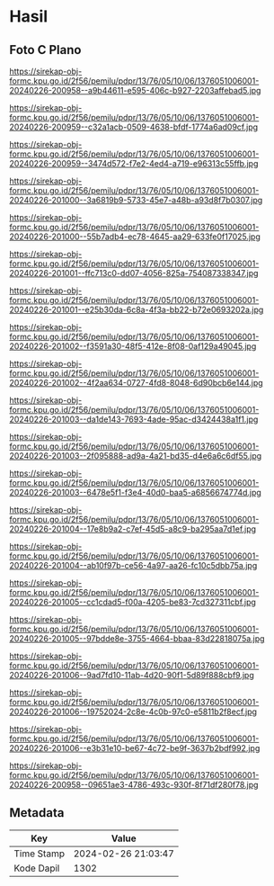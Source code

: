# Hasil

## Foto C Plano

https://sirekap-obj-formc.kpu.go.id/2f56/pemilu/pdpr/13/76/05/10/06/1376051006001-20240226-200958--a9b44611-e595-406c-b927-2203affebad5.jpg

https://sirekap-obj-formc.kpu.go.id/2f56/pemilu/pdpr/13/76/05/10/06/1376051006001-20240226-200959--c32a1acb-0509-4638-bfdf-1774a6ad09cf.jpg

https://sirekap-obj-formc.kpu.go.id/2f56/pemilu/pdpr/13/76/05/10/06/1376051006001-20240226-200959--3474d572-f7e2-4ed4-a719-e96313c55ffb.jpg

https://sirekap-obj-formc.kpu.go.id/2f56/pemilu/pdpr/13/76/05/10/06/1376051006001-20240226-201000--3a6819b9-5733-45e7-a48b-a93d8f7b0307.jpg

https://sirekap-obj-formc.kpu.go.id/2f56/pemilu/pdpr/13/76/05/10/06/1376051006001-20240226-201000--55b7adb4-ec78-4645-aa29-633fe0f17025.jpg

https://sirekap-obj-formc.kpu.go.id/2f56/pemilu/pdpr/13/76/05/10/06/1376051006001-20240226-201001--ffc713c0-dd07-4056-825a-754087338347.jpg

https://sirekap-obj-formc.kpu.go.id/2f56/pemilu/pdpr/13/76/05/10/06/1376051006001-20240226-201001--e25b30da-6c8a-4f3a-bb22-b72e0693202a.jpg

https://sirekap-obj-formc.kpu.go.id/2f56/pemilu/pdpr/13/76/05/10/06/1376051006001-20240226-201002--f3591a30-48f5-412e-8f08-0af129a49045.jpg

https://sirekap-obj-formc.kpu.go.id/2f56/pemilu/pdpr/13/76/05/10/06/1376051006001-20240226-201002--4f2aa634-0727-4fd8-8048-6d90bcb6e144.jpg

https://sirekap-obj-formc.kpu.go.id/2f56/pemilu/pdpr/13/76/05/10/06/1376051006001-20240226-201003--da1de143-7693-4ade-95ac-d3424438a1f1.jpg

https://sirekap-obj-formc.kpu.go.id/2f56/pemilu/pdpr/13/76/05/10/06/1376051006001-20240226-201003--2f095888-ad9a-4a21-bd35-d4e6a6c6df55.jpg

https://sirekap-obj-formc.kpu.go.id/2f56/pemilu/pdpr/13/76/05/10/06/1376051006001-20240226-201003--6478e5f1-f3e4-40d0-baa5-a6856674774d.jpg

https://sirekap-obj-formc.kpu.go.id/2f56/pemilu/pdpr/13/76/05/10/06/1376051006001-20240226-201004--17e8b9a2-c7ef-45d5-a8c9-ba295aa7d1ef.jpg

https://sirekap-obj-formc.kpu.go.id/2f56/pemilu/pdpr/13/76/05/10/06/1376051006001-20240226-201004--ab10f97b-ce56-4a97-aa26-fc10c5dbb75a.jpg

https://sirekap-obj-formc.kpu.go.id/2f56/pemilu/pdpr/13/76/05/10/06/1376051006001-20240226-201005--cc1cdad5-f00a-4205-be83-7cd327311cbf.jpg

https://sirekap-obj-formc.kpu.go.id/2f56/pemilu/pdpr/13/76/05/10/06/1376051006001-20240226-201005--97bdde8e-3755-4664-bbaa-83d22818075a.jpg

https://sirekap-obj-formc.kpu.go.id/2f56/pemilu/pdpr/13/76/05/10/06/1376051006001-20240226-201006--9ad7fd10-11ab-4d20-90f1-5d89f888cbf9.jpg

https://sirekap-obj-formc.kpu.go.id/2f56/pemilu/pdpr/13/76/05/10/06/1376051006001-20240226-201006--19752024-2c8e-4c0b-97c0-e5811b2f8ecf.jpg

https://sirekap-obj-formc.kpu.go.id/2f56/pemilu/pdpr/13/76/05/10/06/1376051006001-20240226-201006--e3b31e10-be67-4c72-be9f-3637b2bdf992.jpg

https://sirekap-obj-formc.kpu.go.id/2f56/pemilu/pdpr/13/76/05/10/06/1376051006001-20240226-200958--09651ae3-4786-493c-930f-8f71df280f78.jpg


## Metadata

| Key        | Value               |
| ---------- | ------------------- |
| Time Stamp | 2024-02-26 21:03:47 |
| Kode Dapil | 1302                |




